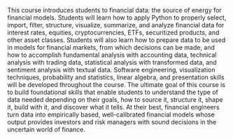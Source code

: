 This course introduces students to financial data: the source of energy for financial models. Students will learn how to apply Python to properly select, import, filter, structure, visualize, summarize, and analyze financial data for interest rates, equities, cryptocurrencies, ETFs, securitized products, and other asset classes. Students will also learn how to prepare data to be used in models for financial markets, from which decisions can be made, and how to accomplish fundamental analysis with accounting data, technical analysis with trading data, statistical analysis with transformed data, and sentiment analysis with textual data. Software engineering, visualization techniques, probability and statistics, linear algebra, and presentation skills will be developed throughout the course. The ultimate goal of this course is to build foundational skills that enable students to understand the type of data needed depending on their goals, how to source it, structure it, shape it, build with it, and discover what it tells. At their best, financial engineers turn data into empirically based, well-calibrated financial models whose output provides investors and risk managers with sound decisions in the uncertain world of finance.
